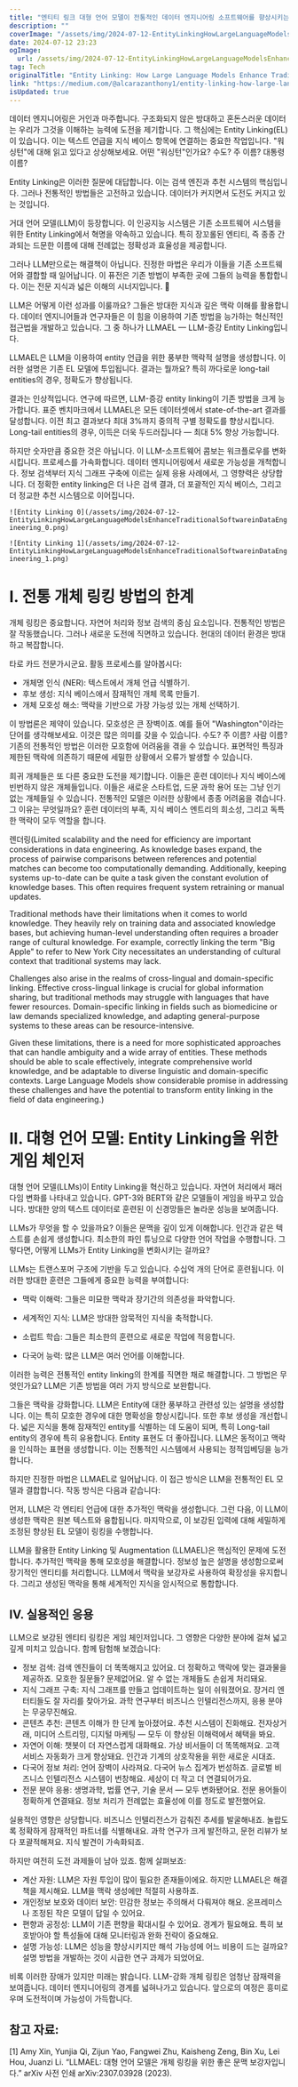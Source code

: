 ```yaml
---
title: "엔티티 링크 대형 언어 모델이 전통적인 데이터 엔지니어링 소프트웨어를 향상시키는 방법"
description: ""
coverImage: "/assets/img/2024-07-12-EntityLinkingHowLargeLanguageModelsEnhanceTraditionalSoftwareinDataEngineering_0.png"
date: 2024-07-12 23:23
ogImage: 
  url: /assets/img/2024-07-12-EntityLinkingHowLargeLanguageModelsEnhanceTraditionalSoftwareinDataEngineering_0.png
tag: Tech
originalTitle: "Entity Linking: How Large Language Models Enhance Traditional Software in Data Engineering"
link: "https://medium.com/@alcarazanthony1/entity-linking-how-large-language-models-enhance-traditional-software-in-data-engineering-656364b7968c"
isUpdated: true
---
```






데이터 엔지니어링은 거인과 마주합니다. 구조화되지 않은 방대하고 혼돈스러운 데이터는 우리가 그것을 이해하는 능력에 도전을 제기합니다. 그 핵심에는 Entity Linking(EL)이 있습니다. 이는 텍스트 언급을 지식 베이스 항목에 연결하는 중요한 작업입니다. "워싱턴"에 대해 읽고 있다고 상상해보세요. 어떤 "워싱턴"인가요? 수도? 주 이름? 대통령 이름?

Entity Linking은 이러한 질문에 대답합니다. 이는 검색 엔진과 추천 시스템의 핵심입니다. 그러나 전통적인 방법들은 고전하고 있습니다. 데이터가 커지면서 도전도 커지고 있는 것입니다.

거대 언어 모델(LLM)이 등장합니다. 이 인공지능 시스템은 기존 소프트웨어 시스템을 위한 Entity Linking에서 혁명을 약속하고 있습니다. 특히 장꼬롤된 엔티티, 즉 종종 간과되는 드문한 이름에 대해 전례없는 정확성과 효율성을 제공합니다.

그러나 LLM만으로는 해결책이 아닙니다. 진정한 마법은 우리가 이들을 기존 소프트웨어와 결합할 때 일어납니다. 이 퓨전은 기존 방법이 부족한 곳에 그들의 능력을 통합합니다. 이는 전문 지식과 넓은 이해의 시너지입니다. 🌟

<div class="content-ad"></div>

LLM은 어떻게 이런 성과를 이룰까요? 그들은 방대한 지식과 깊은 맥락 이해를 활용합니다. 데이터 엔지니어들과 연구자들은 이 힘을 이용하여 기존 방법을 능가하는 혁신적인 접근법을 개발하고 있습니다. 그 중 하나가 LLMAEL — LLM-증강 Entity Linking입니다.

LLMAEL은 LLM을 이용하여 entity 언급을 위한 풍부한 맥락적 설명을 생성합니다. 이러한 설명은 기존 EL 모델에 투입됩니다. 결과는 뭘까요? 특히 까다로운 long-tail entities의 경우, 정확도가 향상됩니다.

결과는 인상적입니다. 연구에 따르면, LLM-증강 entity linking이 기존 방법을 크게 능가합니다. 표준 벤치마크에서 LLMAEL은 모든 데이터셋에서 state-of-the-art 결과를 달성합니다. 이전 최고 결과보다 최대 3%까지 중의적 구별 정확도를 향상시킵니다. Long-tail entities의 경우, 이득은 더욱 두드러집니다 — 최대 5% 향상 가능합니다.

하지만 숫자만큼 중요한 것은 아닙니다. 이 LLM-소프트웨어 콤보는 워크플로우를 변화시킵니다. 프로세스를 가속화합니다. 데이터 엔지니어링에서 새로운 가능성을 개척합니다. 정보 검색부터 지식 그래프 구축에 이르는 실제 응용 사례에서, 그 영향력은 상당합니다. 더 정확한 entity linking은 더 나은 검색 결과, 더 포괄적인 지식 베이스, 그리고 더 정교한 추천 시스템으로 이어집니다.

<div class="content-ad"></div>

`![Entity Linking 0](/assets/img/2024-07-12-EntityLinkingHowLargeLanguageModelsEnhanceTraditionalSoftwareinDataEngineering_0.png)`

`![Entity Linking 1](/assets/img/2024-07-12-EntityLinkingHowLargeLanguageModelsEnhanceTraditionalSoftwareinDataEngineering_1.png)`

# I. 전통 개체 링킹 방법의 한계

개체 링킹은 중요합니다. 자연어 처리와 정보 검색의 중심 요소입니다. 전통적인 방법은 잘 작동했습니다. 그러나 새로운 도전에 직면하고 있습니다. 현대의 데이터 환경은 방대하고 복잡합니다.

<div class="content-ad"></div>

타로 카드 전문가시군요. 활동 프로세스를 알아봅시다:

- 개체명 인식 (NER): 텍스트에서 개체 언급 식별하기.
- 후보 생성: 지식 베이스에서 잠재적인 개체 목록 만들기.
- 개체 모호성 해소: 맥락을 기반으로 가장 가능성 있는 개체 선택하기.

이 방법론은 제약이 있습니다. 모호성은 큰 장벽이죠. 예를 들어 "Washington"이라는 단어를 생각해보세요. 이것은 많은 의미를 갖을 수 있습니다. 수도? 주 이름? 사람 이름? 기존의 전통적인 방법은 이러한 모호함에 어려움을 겪을 수 있습니다. 표면적인 특징과 제한된 맥락에 의존하기 때문에 세밀한 상황에서 오류가 발생할 수 있습니다.

희귀 개체들은 또 다른 중요한 도전을 제기합니다. 이들은 훈련 데이터나 지식 베이스에 빈번하지 않은 개체들입니다. 이들은 새로운 스타트업, 드문 과학 용어 또는 그냥 인기 없는 개체들일 수 있습니다. 전통적인 모델은 이러한 상황에서 종종 어려움을 겪습니다. 그 이유는 무엇일까요? 훈련 데이터의 부족, 지식 베이스 엔트리의 희소성, 그리고 독특한 맥락이 모두 역할을 합니다.

<div class="content-ad"></div>

렌더링(Limited scalability and the need for efficiency are important considerations in data engineering. As knowledge bases expand, the process of pairwise comparisons between references and potential matches can become too computationally demanding. Additionally, keeping systems up-to-date can be quite a task given the constant evolution of knowledge bases. This often requires frequent system retraining or manual updates.

Traditional methods have their limitations when it comes to world knowledge. They heavily rely on training data and associated knowledge bases, but achieving human-level understanding often requires a broader range of cultural knowledge. For example, correctly linking the term "Big Apple" to refer to New York City necessitates an understanding of cultural context that traditional systems may lack.

Challenges also arise in the realms of cross-lingual and domain-specific linking. Effective cross-lingual linkage is crucial for global information sharing, but traditional methods may struggle with languages that have fewer resources. Domain-specific linking in fields such as biomedicine or law demands specialized knowledge, and adapting general-purpose systems to these areas can be resource-intensive.

Given these limitations, there is a need for more sophisticated approaches that can handle ambiguity and a wide array of entities. These methods should be able to scale effectively, integrate comprehensive world knowledge, and be adaptable to diverse linguistic and domain-specific contexts. Large Language Models show considerable promise in addressing these challenges and have the potential to transform entity linking in the field of data engineering.)

<div class="content-ad"></div>

# II. 대형 언어 모델: Entity Linking을 위한 게임 체인저

대형 언어 모델(LLMs)이 Entity Linking을 혁신하고 있습니다. 자연어 처리에서 패러다임 변화를 나타내고 있습니다. GPT-3와 BERT와 같은 모델들이 게임을 바꾸고 있습니다. 방대한 양의 텍스트 데이터로 훈련된 이 신경망들은 놀라운 성능을 보여줍니다.

LLMs가 무엇을 할 수 있을까요? 이들은 문맥을 깊이 있게 이해합니다. 인간과 같은 텍스트를 손쉽게 생성합니다. 최소한의 파인 튜닝으로 다양한 언어 작업을 수행합니다. 그렇다면, 어떻게 LLMs가 Entity Linking을 변화시키는 걸까요?

LLMs는 트랜스포머 구조에 기반을 두고 있습니다. 수십억 개의 단어로 훈련됩니다. 이러한 방대한 훈련은 그들에게 중요한 능력을 부여합니다:

<div class="content-ad"></div>

- 맥락 이해력: 그들은 미묘한 맥락과 장기간의 의존성을 파악합니다.

- 세계적인 지식: LLM은 방대한 암묵적인 지식을 축적합니다.

- 소럽트 학습: 그들은 최소한의 훈련으로 새로운 작업에 적응합니다.

- 다국어 능력: 많은 LLM은 여러 언어를 이해합니다.

이러한 능력은 전통적인 entity linking의 한계를 직면한 채로 해결합니다. 그 방법은 무엇인가요? LLM은 기존 방법을 여러 가지 방식으로 보완합니다.

그들은 맥락을 강화합니다. LLM은 Entity에 대한 풍부하고 관련성 있는 설명을 생성합니다. 이는 특히 모호한 경우에 대한 명확성을 향상시킵니다. 또한 후보 생성을 개선합니다. 넓은 지식을 통해 잠재적인 entity를 식별하는 데 도움이 되며, 특히 Long-tail entity의 경우에 특히 유용합니다. Entity 표현도 더 좋아집니다. LLM은 동적이고 맥락을 인식하는 표현을 생성합니다. 이는 전통적인 시스템에서 사용되는 정적임베딩을 능가합니다.

하지만 진정한 마법은 LLMAEL로 일어납니다. 이 접근 방식은 LLM을 전통적인 EL 모델과 결합합니다. 작동 방식은 다음과 같습니다:

<div class="content-ad"></div>

먼저, LLM은 각 엔티티 언급에 대한 추가적인 맥락을 생성합니다. 그런 다음, 이 LLM이 생성한 맥락은 원본 텍스트와 융합됩니다. 마지막으로, 이 보강된 입력에 대해 세밀하게 조정된 향상된 EL 모델이 링킹을 수행합니다.

LLM을 활용한 Entity Linking 및 Augmentation (LLMAEL)은 핵심적인 문제에 도전합니다. 추가적인 맥락을 통해 모호성을 해결합니다. 정보성 높은 설명을 생성함으로써 장기적인 엔티티를 처리합니다. LLM에서 맥락을 보강자로 사용하여 확장성을 유지합니다. 그리고 생성된 맥락을 통해 세계적인 지식을 암시적으로 통합합니다.

## IV. 실용적인 응용

LLM으로 보강된 엔티티 링킹은 게임 체인저입니다. 그 영향은 다양한 분야에 걸쳐 넓고 깊게 미치고 있습니다. 함께 탐험해 보겠습니다:

<div class="content-ad"></div>

- 정보 검색: 검색 엔진들이 더 똑똑해지고 있어요. 더 정확하고 맥락에 맞는 결과물을 제공하죠. 모호한 질문들? 문제없어요. 알 수 없는 개체들도 손쉽게 처리돼요.
- 지식 그래프 구축: 지식 그래프를 만들고 업데이트하는 일이 쉬워졌어요. 장거리 엔터티들도 잘 자리를 찾아가요. 과학 연구부터 비즈니스 인텔리전스까지, 응용 분야는 무궁무진해요.
- 콘텐츠 추천: 콘텐츠 이해가 한 단계 높아졌어요. 추천 시스템이 진화해요. 전자상거래, 미디어 스트리밍, 디지털 마케팅 — 모두 이 향상된 이해력에서 혜택을 봐요.
- 자연어 이해: 챗봇이 더 자연스럽게 대화해요. 가상 비서들이 더 똑똑해져요. 고객 서비스 자동화가 크게 향상돼요. 인간과 기계의 상호작용을 위한 새로운 시대죠.
- 다국어 정보 처리: 언어 장벽이 사라져요. 다국어 뉴스 집계가 번성하죠. 글로벌 비즈니스 인텔리전스 시스템이 번창해요. 세상이 더 작고 더 연결되어가요.
- 전문 분야 응용: 생명과학, 법률 연구, 기술 문서 — 모두 변화됐어요. 전문 용어들이 정확하게 연결돼요. 정보 처리가 전례없는 효율성에 이를 정도로 발전했어요.

실용적인 영향은 상당합니다. 비즈니스 인텔리전스가 감춰진 추세를 발굴해내죠. 놀랍도록 정확하게 잠재적인 파트너를 식별해내요. 과학 연구가 크게 발전하고, 문헌 리뷰가 보다 포괄적해져요. 지식 발견이 가속화되죠.

하지만 여전히 도전 과제들이 남아 있죠. 함께 살펴보죠:

- 계산 자원: LLM은 자원 투입이 많이 필요한 존재들이에요. 하지만 LLMAEL은 해결책을 제시해요. LLM을 맥락 생성에만 적절히 사용하죠.
- 개인정보 보호와 데이터 보안: 민감한 정보는 주의해서 다뤄져야 해요. 온프레미스나 조정된 작은 모델이 답일 수 있어요.
- 편향과 공정성: LLM이 기존 편향을 확대시킬 수 있어요. 경계가 필요해요. 특히 보호받아야 할 특성들에 대해 모니터링과 완화 전략이 중요해요.
- 설명 가능성: LLM은 성능을 향상시키지만 해석 가능성에 어느 비용이 드는 걸까요? 설명 방법을 개발하는 것이 시급한 연구 과제가 되었어요.

<div class="content-ad"></div>

비록 이러한 장애가 있지만 미래는 밝습니다. LLM-강화 개체 링킹은 엄청난 잠재력을 보여줍니다. 데이터 엔지니어링의 경계를 넓혀나가고 있습니다. 앞으로의 여정은 흥미로우며 도전적이며 가능성이 가득합니다.

## 참고 자료:

[1] Amy Xin, Yunjia Qi, Zijun Yao, Fangwei Zhu, Kaisheng Zeng, Bin Xu, Lei Hou, Juanzi Li. “LLMAEL: 대형 언어 모델은 개체 링킹을 위한 좋은 문맥 보강자입니다.” arXiv 사전 인쇄 arXiv:2307.03928 (2023).